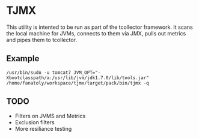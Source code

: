 TJMX
====

This utility is intented to be run as part of the tcollector framework. It scans the local machine for JVMs, connects to them via JMX, pulls out metrics and pipes them to tcollector.

## Example ##

`
/usr/bin/sudo -u tomcat7 JVM_OPT="-Xbootclasspath/a:/usr/lib/jvm/jdk1.7.0/lib/tools.jar" /home/fanatoly/workspace/tjmx/target/pack/bin/tjmx -q
`


## TODO ##
- Filters on JVMS and Metrics
- Exclusion filters
- More resiliance testing
